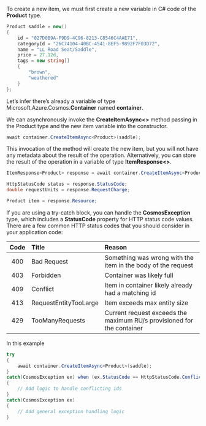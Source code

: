 To create a new item, we must first create a new variable in C# code of the **Product** type.

```csharp
Product saddle = new()
{
    id = "027D0B9A-F9D9-4C96-8213-C8546C4AAE71",
    categoryId = "26C74104-40BC-4541-8EF5-9892F7F03D72",
    name = "LL Road Seat/Saddle",
    price = 27.12d,
    tags = new string[] 
    {
        "brown",
        "weathered"
    }
};
```

Let’s infer there’s already a variable of type Microsoft.Azure.Cosmos.**Container** named **container**.

We can asynchronously invoke the **CreateItemAsync\<\>** method passing in the Product type and the new item variable into the constructor.

```csharp
await container.CreateItemAsync<Product>(saddle);
```

This invocation of the method will create the new item, but you will not have any metadata about the result of the operation. Alternatively, you can store the result of the operation in a variable of type **ItemResponse\<\>**.

```csharp
ItemResponse<Product> response = await container.CreateItemAsync<Product>(saddle);

HttpStatusCode status = response.StatusCode;
double requestUnits = response.RequestCharge;

Product item = response.Resource;
```

If you are using a try-catch block, you can handle the **CosmosException** type, which includes a **StatusCode** property for HTTP status code values. There are a few common HTTP status codes that you should consider in your application code:

| Code | Title | Reason |
| :---: | :--- | :--- |
| 400 | Bad Request | Something was wrong with the item in the body of the request |
| 403 | Forbidden | Container was likely full |
| 409 | Conflict | Item in container likely already had a matching id |
| 413 | RequestEntityTooLarge | Item exceeds max entity size |
| 429 | TooManyRequests | Current request exceeds the maximum RU/s provisioned for the container |

In this example

```csharp
try
{
    await container.CreateItemAsync<Product>(saddle);
}
catch(CosmosException ex) when (ex.StatusCode == HttpStatusCode.Conflict)
{
    // Add logic to handle conflicting ids
}
catch(CosmosException ex) 
{
    // Add general exception handling logic
}
```
